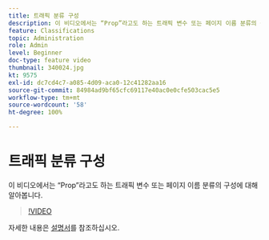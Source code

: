 ```yaml
---
title: 트래픽 분류 구성
description: 이 비디오에서는 “Prop”라고도 하는 트래픽 변수 또는 페이지 이름 분류의 구성에 대해 알아봅니다.
feature: Classifications
topic: Administration
role: Admin
level: Beginner
doc-type: feature video
thumbnail: 340024.jpg
kt: 9575
exl-id: dc7cd4c7-a085-4d09-aca0-12c41282aa16
source-git-commit: 84984ad9bf65cfc69117e40ac0e0cfe503cac5e5
workflow-type: tm+mt
source-wordcount: '58'
ht-degree: 100%

---
```


# 트래픽 분류 구성

이 비디오에서는 “Prop”라고도 하는 트래픽 변수 또는 페이지 이름 분류의 구성에 대해 알아봅니다.

>[!VIDEO](https://video.tv.adobe.com/v/342935/?quality=12&learn=on&captions=kor)

자세한 내용은 [설명서](https://experienceleague.adobe.com/docs/analytics/admin/admin-tools/traffic-variables/traffic-classifications.html?lang=ko-KR)를 참조하십시오.
